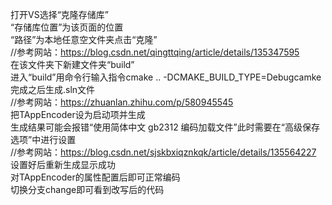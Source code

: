 打开VS选择“克隆存储库”   
“存储库位置”为该页面的位置   
“路径”为本地任意空文件夹点击“克隆”   
//参考网站：https://blog.csdn.net/qingttqing/article/details/135347595   
在该文件夹下新建文件夹“build”   
进入“build”用命令行输入指令cmake .. -DCMAKE_BUILD_TYPE=Debugcamke   
完成之后生成.sln文件   
//参考网站：https://zhuanlan.zhihu.com/p/580945545   
把TAppEncoder设为启动项并生成   
生成结果可能会报错“使用简体中文 gb2312 编码加载文件”此时需要在“高级保存选项”中进行设置   
//参考网站：https://blog.csdn.net/sjskbxiqznkqk/article/details/135564227   
设置好后重新生成显示成功   
对TAppEncoder的属性配置后即可正常编码   
切换分支change即可看到改写后的代码
